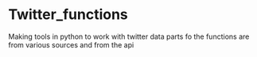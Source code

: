 # Twitter_functions
Making tools in python to work with twitter data
parts fo the functions are from various sources and from the api
